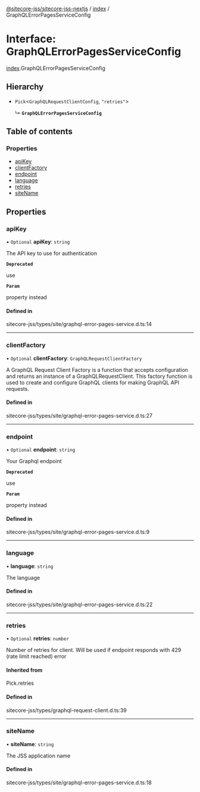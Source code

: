 [@sitecore-jss/sitecore-jss-nextjs](../README.md) / [index](../modules/index.md) / GraphQLErrorPagesServiceConfig

# Interface: GraphQLErrorPagesServiceConfig

[index](../modules/index.md).GraphQLErrorPagesServiceConfig

## Hierarchy

- `Pick`<`GraphQLRequestClientConfig`, `"retries"`\>

  ↳ **`GraphQLErrorPagesServiceConfig`**

## Table of contents

### Properties

- [apiKey](index.GraphQLErrorPagesServiceConfig.md#apikey)
- [clientFactory](index.GraphQLErrorPagesServiceConfig.md#clientfactory)
- [endpoint](index.GraphQLErrorPagesServiceConfig.md#endpoint)
- [language](index.GraphQLErrorPagesServiceConfig.md#language)
- [retries](index.GraphQLErrorPagesServiceConfig.md#retries)
- [siteName](index.GraphQLErrorPagesServiceConfig.md#sitename)

## Properties

### apiKey

• `Optional` **apiKey**: `string`

The API key to use for authentication

**`Deprecated`**

use

**`Param`**

property instead

#### Defined in

sitecore-jss/types/site/graphql-error-pages-service.d.ts:14

---

### clientFactory

• `Optional` **clientFactory**: `GraphQLRequestClientFactory`

A GraphQL Request Client Factory is a function that accepts configuration and returns an instance of a GraphQLRequestClient.
This factory function is used to create and configure GraphQL clients for making GraphQL API requests.

#### Defined in

sitecore-jss/types/site/graphql-error-pages-service.d.ts:27

---

### endpoint

• `Optional` **endpoint**: `string`

Your Graphql endpoint

**`Deprecated`**

use

**`Param`**

property instead

#### Defined in

sitecore-jss/types/site/graphql-error-pages-service.d.ts:9

---

### language

• **language**: `string`

The language

#### Defined in

sitecore-jss/types/site/graphql-error-pages-service.d.ts:22

---

### retries

• `Optional` **retries**: `number`

Number of retries for client. Will be used if endpoint responds with 429 (rate limit reached) error

#### Inherited from

Pick.retries

#### Defined in

sitecore-jss/types/graphql-request-client.d.ts:39

---

### siteName

• **siteName**: `string`

The JSS application name

#### Defined in

sitecore-jss/types/site/graphql-error-pages-service.d.ts:18
